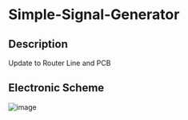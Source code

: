 # Simple-Signal-Generator

Description
---

Update to Router Line and PCB

Electronic Scheme
---
![image](https://i.imgur.com/dviAeTH.png)
